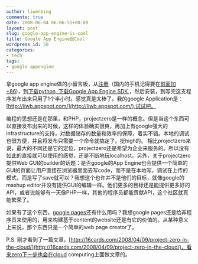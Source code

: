 ```yaml
---
author: liwenbing
comments: true
date: 2008-06-04 06:06:51+00:00
layout: post
slug: google-app-engine-is-cool
title: Google App Engine很Cool
wordpress_id: 50
categories:
- tech
tags:
- google appengine
---
```


拿google app engine做的小留言板，从[注册](http://appengine.google.com/)（国内的手机记得要在[前面加+86](http://www.cnbeta.com/articles/57141.htm))，到[下载python,](http://www.python.org/download/)[ 下载Google App Engine SDK ](http://code.google.com/appengine/downloads.html)，然后安装，到写完这支程序发布出来只用了1个半小时。感觉真是太棒了。我的google Application是：[http://liwb.appspot.com/](http://liwb.appspot.com/),试试吧。

编程的思想还是在那里，和PHP，projectzero是一样的概念。但是当这个东西可以直接发布出来的时候，这样的体验确实很爽，再加上有google强大的infrastructure的支持，对数据储存的数量和效率的保障，着实不错。本地的调试也很方便，并且将发布只需要一个命令就搞定了。挺high的。
相比projectzero来说，最大的不同还是它的定位，projectzero还是希望为企业来服务的。所以没有如此的直接就可以使用的感觉，还是不断地玩localhost。另外，关于projectzero提供Web GUI的builder的话题：是否google的App Engine也会提供一个简单的GUI的页面让用户直接在浏览器里面去写code，而不是在本地写，调试在上传的模式，而是写了save就可以？我想这个也许并不是他们的目标，就像google的mashup editor并没有提供GUI的编辑一样。他们更多的目标还是能提供更多好的API，或者说能够有一天像PHP一样，其他的程序员都能贡献API，这个社区就真能繁荣了。

如果有了这个东西，[google pages](http://pages.google.com/)还有什么用吗？我想google pages还是给非程序员来使用的，用来构建基于content的website还是有它的价值的。从某种意义上来说，那个东西只是一个简单的web page creator了。

P.S. 刚才看到了一篇文章，[http://16cards.com/2008/04/09/project-zero-in-the-cloud/](http://16cards.com/2008/04/09/project-zero-in-the-cloud/)，看来zero下一步也会在cloud computing上面做文章的。
